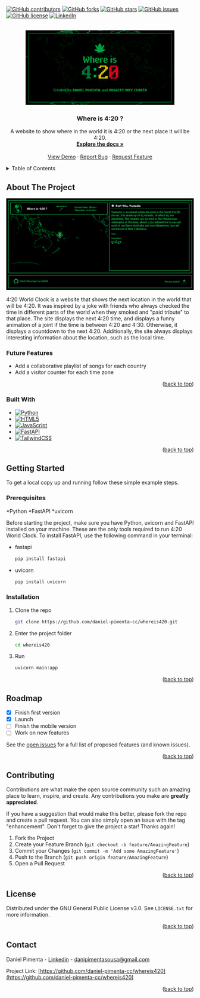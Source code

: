 <a name="readme-top"></a>

<!-- PROJECT SHIELDS -->

[![GitHub contributors](https://img.shields.io/github/contributors/daniel-pimenta-cc/whereis420.svg?style=for-the-badge)](https://github.com/daniel-pimenta-cc/whereis420)
[![GitHub forks](https://img.shields.io/github/forks/daniel-pimenta-cc/whereis420.svg?style=for-the-badge)](https://github.com/daniel-pimenta-cc/whereis420/network/members)
[![GitHub stars](https://img.shields.io/github/stars/daniel-pimenta-cc/whereis420.svg?style=for-the-badge)](https://github.com/daniel-pimenta-cc/whereis420/stargazers)
[![GitHub issues](https://img.shields.io/github/issues/daniel-pimenta-cc/whereis420.svg?style=for-the-badge)](https://github.com/daniel-pimenta-cc/whereis420/issues)
[![GitHub license](https://img.shields.io/github/license/daniel-pimenta-cc/whereis420.svg?style=for-the-badge)](https://github.com/daniel-pimenta-cc/whereis420/blob/main/LICENSE.txt)
[![LinkedIn](https://img.shields.io/badge/-LinkedIn-black.svg?style=for-the-badge&logo=linkedin&colorB=555)](https://www.linkedin.com/in/daniel-pimenta-cc/)

<!-- PROJECT LOGO -->

<br />
<div align="center">
  <a href="https://github.com/daniel-pimenta-cc/whereis420">
    <img src="social_preview.png" alt="Logo" height="200">
  </a>

<h3 align="center">Where is 4:20 ?</h3>

<p align="center">
    A website to show where in the world it is 4:20 or the next place it will be 4:20.
    <br />
    <a href="https://github.com/daniel-pimenta-cc/whereis420"><strong>Explore the docs »</strong></a>
    <br />
    <br />
    <a href="https://github.com/daniel-pimenta-cc/whereis420">View Demo</a>
    ·
    <a href="https://github.com/daniel-pimenta-cc/whereis420/issues">Report Bug</a>
    ·
    <a href="https://github.com/daniel-pimenta-cc/whereis420/issues">Request Feature</a>
  </p>
</div>

<!-- TABLE OF CONTENTS -->

<details>
  <summary>Table of Contents</summary>
  <ol>
    <li>
      <a href="#about-the-project">About The Project</a>
      <ul>
        <li><a href="#built-with">Built With</a></li>
      </ul>
    </li>
    <li>
      <a href="#getting-started">Getting Started</a>
      <ul>
        <li><a href="#prerequisites">Prerequisites</a></li>
        <li><a href="#installation">Installation</a></li>
      </ul>
    </li>
    <li><a href="#roadmap">Roadmap</a></li>
    <li><a href="#contributing">Contributing</a></li>
    <li><a href="#license">License</a></li>
    <li><a href="#contact">Contact</a></li>
  </ol>
</details>

<!-- ABOUT THE PROJECT -->

## About The Project

[![Product Name Screen Shot][product-screenshot]](https://example.com)

4:20 World Clock is a website that shows the next location in the world that will be 4:20. It was inspired by a joke with friends who always checked the time in different parts of the world when they smoked and "paid tribute" to that place. The site displays the next 4:20 time, and displays a funny animation of a joint if the time is between 4:20 and 4:30. Otherwise, it displays a countdown to the next 4:20. Additionally, the site always displays interesting information about the location, such as the local time.

### Future Features
* Add a collaborative playlist of songs for each country
* Add a visitor counter for each time zone

<p align="right">(<a href="#readme-top">back to top</a>)</p>

### Built With

* [![Python](https://img.shields.io/badge/Python-3776AB?style=for-the-badge&logo=python&logoColor=white)](https://www.python.org/)
* [![HTML5](https://img.shields.io/badge/html5-%23E34F26.svg?style=for-the-badge&logo=html5&logoColor=white)](https://html.spec.whatwg.org/multipage/)
* [![JavaScript](https://img.shields.io/badge/javascript-%23323330.svg?style=for-the-badge&logo=javascript&logoColor=%23F7DF1E)](https://developer.mozilla.org/en-US/docs/Web/JavaScript)
* [![FastAPI](https://img.shields.io/badge/FastAPI-009688?style=for-the-badge&logo=FastAPI&logoColor=white)](https://fastapi.tiangolo.com/)
* [![TailwindCSS](https://img.shields.io/badge/tailwindcss-%2338B2AC.svg?style=for-the-badge&logo=tailwind-css&logoColor=white)](https://tailwindcss.com/)



<p align="right">(<a href="#readme-top">back to top</a>)</p>

<!-- GETTING STARTED -->

## Getting Started

To get a local copy up and running follow these simple example steps.

### Prerequisites

*Python
*FastAPI
*uvicorn

Before starting the project, make sure you have Python, uvicorn and FastAPI installed on your machine. These are the only tools required to run 4:20 World Clock. To install FastAPI, use the following command in your terminal:

* fastapi
  ```sh
  pip install fastapi
  ```

* uvicorn
  ```sh
  pip install uvicorn
  ```

### Installation


1. Clone the repo
   ```sh
   git clone https://github.com/daniel-pimenta-cc/whereis420.git
   ```
2. Enter the project folder 
   ```sh
   cd whereis420
   ```
3. Run 
   ```sh
   uvicorn main:app 
   ```

<p align="right">(<a href="#readme-top">back to top</a>)</p>

<!-- ROADMAP -->

## Roadmap

- [X] Finish first version
- [X] Launch
- [ ] Finish the mobile version
- [ ] Work on new features

See the [open issues](https://github.com/daniel-pimenta-cc/whereis420/issues) for a full list of proposed features (and known issues).

<p align="right">(<a href="#readme-top">back to top</a>)</p>

<!-- CONTRIBUTING -->

## Contributing

Contributions are what make the open source community such an amazing place to learn, inspire, and create. Any contributions you make are **greatly appreciated**.

If you have a suggestion that would make this better, please fork the repo and create a pull request. You can also simply open an issue with the tag "enhancement".
Don't forget to give the project a star! Thanks again!

1. Fork the Project
2. Create your Feature Branch (`git checkout -b feature/AmazingFeature`)
3. Commit your Changes (`git commit -m 'Add some AmazingFeature'`)
4. Push to the Branch (`git push origin feature/AmazingFeature`)
5. Open a Pull Request

<p align="right">(<a href="#readme-top">back to top</a>)</p>

<!-- LICENSE -->

## License

Distributed under the GNU General Public License v3.0. See `LICENSE.txt` for more information.

<p align="right">(<a href="#readme-top">back to top</a>)</p>

<!-- CONTACT -->

## Contact

Daniel Pimenta - [Linkedin](https://www.linkedin.com/in/daniel-pimenta-cc/) - danipimentasousa@gmail.com

Project Link: [https://github.com/daniel-pimenta-cc/whereis420](https://github.com/daniel-pimenta-cc/whereis420)

<p align="right">(<a href="#readme-top">back to top</a>)</p>


[product-screenshot]: Screenshot.png
